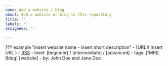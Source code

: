 ```yaml
---
name: Add a website / blog
about: Add a website or blog to this repository
title: ''
labels: ''
assignees: ''

---
```


??? example "insert website name - insert short description"
    - [URL]( insert URL )
    - [RSS](_insert_RSS_feed)
    - level: [beginner] / [intermediate] / [advanced]
    - tags: [fMRI] [blog] [website]
    - by: John Doe and Jane Doe
